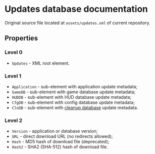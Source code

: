 # Updates database documentation

Original source file located at `assets/updates.xml` of current repository.

## Properties

### Level 0

  * `Updates` - XML root element.

### Level 1

  * `Application` - sub-element with application update metadata;
  * `GameDB` - sub-element with game database update metadata;
  * `HUDDB` - sub-element with HUD database update metadata;
  * `CfgDB` - sub-element with config database update metadata;
  * `ClnDB` - sub-element with [cleanup database](cleanup-database.md) update metadata.

### Level 2

  * `Version` - application or database version;
  * `URL` - direct download URL (no redirects allowed);
  * `Hash` - MD5 hash of download file (deprecated);
  * `Hash2` - SHA2 (SHA-512) hash of download file.

